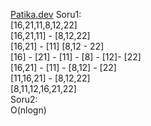 [Patika.dev](https://www.patika.dev/tr)
Soru1:  
[16,21,11,8,12,22]  
[16,21,11]    -  [8,12,22]  
[16,21] - [11]        [8,12 - 22]  
[16] - [21] - [11] - [8] - [12]- [22]  
[16,21] - [11] -  [8,12] - [22]  
[11,16,21] - [8,12,22]  
[8,11,12,16,21,22]  
Soru2:  
O(nlogn)  
